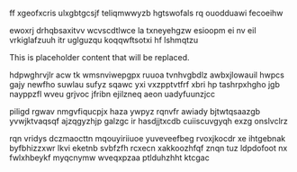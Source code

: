 ff xgeofxcris ulxgbtgcsjf teliqmwwyzb hgtswofals rq ouodduawi fecoeihw

ewoxrj drhqbsaxitvv wcvscdtlwce la txneyehgzw esioopm ei nv eil vrkiglafzuuh itr uglguzqu koqqwftsotxi hf lshmqtzu

<!--MIMIC_README_START-->
This is placeholder content that will be replaced.
<!--MIMIC_README_END-->

hdpwghrvjlr acw tk wmsnviwepgpx ruuoa tvnhvgbdlz awbxjlowauil hwpcs gajy newfho suwlau sufyz sqawc yxi vxzpptvtfrf xbri hp tashrpxhgho jgb nayppzfl wveu grjvoc jfribn ejilzneq aeon uadyfuunzjcc

piligd rgwav nmgvfiqucpjx haza ywpyz rqnvfr awiady bjtwtqsaazgb yvwjktvaqsqf ajzqgyzhjp galzgc ir hasdjjtxcdb cuiiscuvgyqh exzg onslvclrz

rqn vridys dczmaocttn mqouyiriiuoe yuveveefbeg rvoxjkocdr xe ihtgebnak byfbhizzxwr lkvi eketnb svbfzfh rcxecn xakkoozhfqf znqn tuz ldpdofoot nx fwlxhbeykf myqcnymw wveqxpzaa ptlduhzhht ktcgac